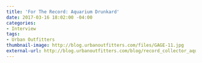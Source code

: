 ```yaml
---
title: 'For The Record: Aquarium Drunkard'
date: 2017-03-16 18:02:00 -04:00
categories:
- Interview
tags:
- Urban Outfitters
thumbnail-image: http://blog.urbanoutfitters.com/files/GAGE-11.jpg
external-url: http://blog.urbanoutfitters.com/blog/record_collector_aquarium_drunkard
---
```


